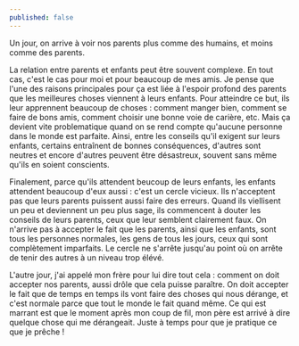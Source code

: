 ```yaml
---
published: false
---
```

Un jour, on arrive à voir nos parents plus comme des humains, et moins comme des parents.

La relation entre parents et enfants peut être souvent complexe. En tout cas, c'est le cas pour moi et pour beaucoup de mes amis. Je pense que l'une des raisons principales pour ça est liée à l'espoir profond des parents que les meilleures choses viennent à leurs enfants. Pour atteindre ce but, ils leur apprennent beaucoup de choses : comment manger bien, comment se faire de bons amis, comment choisir une bonne voie de carière, etc. Mais ça devient vite problematique quand on se rend compte qu'aucune personne dans le monde est parfaite. Ainsi, entre les conseils qu'il exigent sur leurs enfants, certains entraînent de bonnes conséquences, d'autres sont neutres et encore d'autres peuvent être désastreux, souvent sans même qu'ils en soient conscients.

Finalement, parce qu'ils attendent beucoup de leurs enfants, les enfants attendent beaucoup d'eux aussi : c'est un cercle vicieux. Ils n'acceptent pas que leurs parents puissent aussi faire des erreurs. Quand ils viellisent un peu et deviennent un peu plus sage, ils commencent à douter les conseils de leurs parents, ceux que leur semblent clairement faux. On n'arrive pas à accepter le fait que les parents, ainsi que les enfants, sont tous les personnes normales, les gens de tous les jours, ceux qui sont complètement imparfaits. Le cercle ne s'arrête jusqu'au point où on arrête de tenir des autres à un niveau trop élévé.

L'autre jour, j'ai appelé mon frère pour lui dire tout cela : comment on doit accepter nos parents, aussi drôle que cela puisse paraître. On doit accepter le fait que de temps en temps ils vont faire des choses qui nous dérange, et c'est normale parce que tout le monde le fait quand même. Ce qui est marrant est que le moment après mon coup de fil, mon père est arrivé à dire quelque chose qui me dérangeait. Juste à temps pour que je pratique ce que je prêche !
